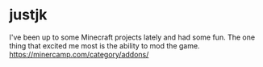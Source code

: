 # justjk
I've been up to some Minecraft projects lately and had some fun. The one thing that excited me most is the ability to mod the game.
https://minercamp.com/category/addons/
